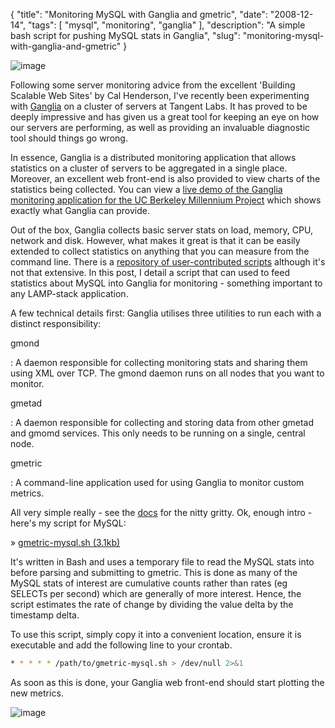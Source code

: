 {
    "title": "Monitoring MySQL with Ganglia and gmetric",
    "date": "2008-12-14",
    "tags": [
        "mysql",
        "monitoring",
        "ganglia"
    ],
    "description": "A simple bash script for pushing MySQL stats in Ganglia",
    "slug": "monitoring-mysql-with-ganglia-and-gmetric"
}

![image](/images/bookcovers/9780596102357.jpg)

Following some server monitoring advice from the excellent 'Building
Scalable Web Sites' by Cal Henderson, I've recently been experimenting
with [Ganglia](http://ganglia.info/) on a cluster of servers at Tangent
Labs. It has proved to be deeply impressive and has given us a great
tool for keeping an eye on how our servers are performing, as well as
providing an invaluable diagnostic tool should things go wrong.

In essence, Ganglia is a distributed monitoring application that allows
statistics on a cluster of servers to be aggregated in a single place.
Moreover, an excellent web front-end is also provided to view charts of
the statistics being collected. You can view a [live demo of the Ganglia
monitoring application for the UC Berkeley Millennium
Project](http://monitor.millennium.berkeley.edu/) which shows exactly
what Ganglia can provide.

Out of the box, Ganglia collects basic server stats on load, memory,
CPU, network and disk. However, what makes it great is that it can be
easily extended to collect statistics on anything that you can measure
from the command line. There is a [repository of user-contributed
scripts](http://ganglia.sourceforge.net/gmetric/) although it's not that
extensive. In this post, I detail a script that can used to feed
statistics about MySQL into Ganglia for monitoring - something important
to any LAMP-stack application.

A few technical details first: Ganglia utilises three utilities to run
each with a distinct responsibility:

gmond

:   A daemon responsible for collecting monitoring stats and sharing
    them using XML over TCP. The gmond daemon runs on all nodes that you
    want to monitor.

gmetad

:   A daemon responsible for collecting and storing data from other
    gmetad and gmomd services. This only needs to be running on a
    single, central node.

gmetric

:   A command-line application used for using Ganglia to monitor custom
    metrics.

All very simple really - see the
[docs](http://ganglia.wiki.sourceforge.net/ganglia_documents) for the
nitty gritty. Ok, enough intro -here's my script for MySQL:

» [gmetric-mysql.sh (3.1kb)](/downloads/gmetric-mysql.sh)

It's written in Bash and uses a temporary file to read the MySQL stats
into before parsing and submitting to gmetric. This is done as many of
the MySQL stats of interest are cumulative counts rather than rates (eg
SELECTs per second) which are generally of more interest. Hence, the
script estimates the rate of change by dividing the value delta by the
timestamp delta.

To use this script, simply copy it into a convenient location, ensure it
is executable and add the following line to your crontab.

``` bash
* * * * * /path/to/gmetric-mysql.sh > /dev/null 2>&1
```

As soon as this is done, your Ganglia web front-end should start
plotting the new metrics.

![image](/images/ganglia-snapshot.jpeg)
